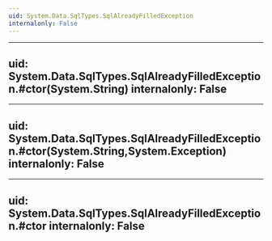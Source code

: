 ```yaml
---
uid: System.Data.SqlTypes.SqlAlreadyFilledException
internalonly: False
---
```


---
uid: System.Data.SqlTypes.SqlAlreadyFilledException.#ctor(System.String)
internalonly: False
---

---
uid: System.Data.SqlTypes.SqlAlreadyFilledException.#ctor(System.String,System.Exception)
internalonly: False
---

---
uid: System.Data.SqlTypes.SqlAlreadyFilledException.#ctor
internalonly: False
---
